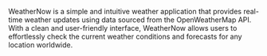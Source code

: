 WeatherNow is a simple and intuitive weather application that provides real-time weather updates using data sourced from the OpenWeatherMap API. With a clean and user-friendly interface, WeatherNow allows users to effortlessly check the current weather conditions and forecasts for any location worldwide.
